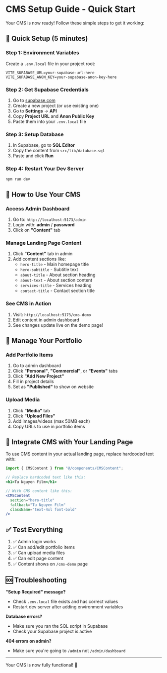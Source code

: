 # CMS Setup Guide - Quick Start

Your CMS is now ready! Follow these simple steps to get it working:

## 🚀 Quick Setup (5 minutes)

### Step 1: Environment Variables
Create a `.env.local` file in your project root:
```env
VITE_SUPABASE_URL=your-supabase-url-here
VITE_SUPABASE_ANON_KEY=your-supabase-anon-key-here
```

### Step 2: Get Supabase Credentials
1. Go to [supabase.com](https://supabase.com)
2. Create a new project (or use existing one)
3. Go to **Settings** → **API**
4. Copy **Project URL** and **Anon Public Key**
5. Paste them into your `.env.local` file

### Step 3: Setup Database
1. In Supabase, go to **SQL Editor**
2. Copy the content from `src/lib/database.sql`
3. Paste and click **Run**

### Step 4: Restart Your Dev Server
```bash
npm run dev
```

## 🎯 How to Use Your CMS

### Access Admin Dashboard
1. Go to: `http://localhost:5173/admin`
2. Login with: **admin** / **password**
3. Click on **"Content"** tab

### Manage Landing Page Content
1. Click **"Content"** tab in admin
2. Add content sections like:
   - `hero-title` - Main homepage title
   - `hero-subtitle` - Subtitle text
   - `about-title` - About section heading
   - `about-text` - About section content
   - `services-title` - Services heading
   - `contact-title` - Contact section title

### See CMS in Action
1. Visit: `http://localhost:5173/cms-demo`
2. Edit content in admin dashboard
3. See changes update live on the demo page!

## 📝 Manage Your Portfolio

### Add Portfolio Items
1. Go to admin dashboard
2. Click **"Personal"**, **"Commercial"**, or **"Events"** tabs
3. Click **"Add New Project"**
4. Fill in project details
5. Set as **"Published"** to show on website

### Upload Media
1. Click **"Media"** tab
2. Click **"Upload Files"**
3. Add images/videos (max 50MB each)
4. Copy URLs to use in portfolio items

## 🔧 Integrate CMS with Your Landing Page

To use CMS content in your actual landing page, replace hardcoded text with:

```jsx
import { CMSContent } from "@/components/CMSContent";

// Replace hardcoded text like this:
<h1>Tu Nguyen Film</h1>

// With CMS content like this:
<CMSContent 
  section="hero-title" 
  fallback="Tu Nguyen Film"
  className="text-4xl font-bold"
/>
```

## ✅ Test Everything

1. ✅ Admin login works
2. ✅ Can add/edit portfolio items  
3. ✅ Can upload media files
4. ✅ Can edit page content
5. ✅ Content shows on `/cms-demo` page

## 🆘 Troubleshooting

**"Setup Required" message?**
- Check `.env.local` file exists and has correct values
- Restart dev server after adding environment variables

**Database errors?**
- Make sure you ran the SQL script in Supabase
- Check your Supabase project is active

**404 errors on admin?**
- Make sure you're going to `/admin` not `/admin/dashboard`

---

Your CMS is now fully functional! 🎉 